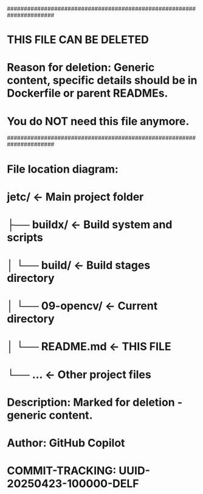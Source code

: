 ######################################################################
# THIS FILE CAN BE DELETED
# Reason for deletion: Generic content, specific details should be in Dockerfile or parent READMEs.
# You do NOT need this file anymore.
######################################################################

# File location diagram:
# jetc/                          <- Main project folder
# ├── buildx/                    <- Build system and scripts
# │   └── build/                 <- Build stages directory
# │       └── 09-opencv/         <- Current directory
# │           └── README.md      <- THIS FILE
# └── ...                        <- Other project files
#
# Description: Marked for deletion - generic content.
# Author: GitHub Copilot
# COMMIT-TRACKING: UUID-20250423-100000-DELF
